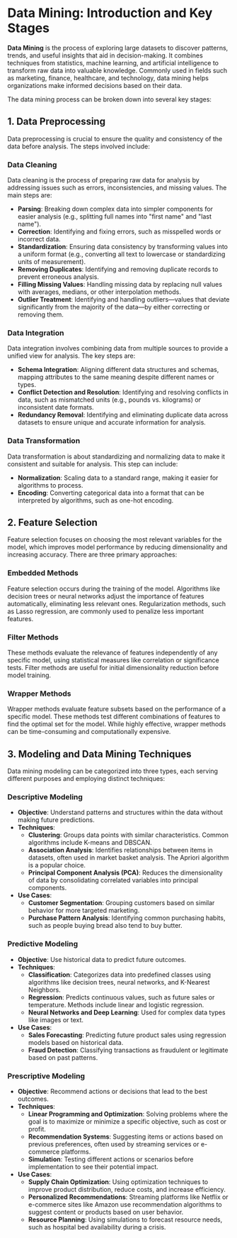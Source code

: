 # Data Mining: Introduction and Key Stages

**Data Mining** is the process of exploring large datasets to discover patterns, trends, and useful insights that aid in decision-making. It combines techniques from statistics, machine learning, and artificial intelligence to transform raw data into valuable knowledge. Commonly used in fields such as marketing, finance, healthcare, and technology, data mining helps organizations make informed decisions based on their data.

The data mining process can be broken down into several key stages:

## 1. Data Preprocessing

Data preprocessing is crucial to ensure the quality and consistency of the data before analysis. The steps involved include:

### Data Cleaning
Data cleaning is the process of preparing raw data for analysis by addressing issues such as errors, inconsistencies, and missing values. The main steps are:
- **Parsing**: Breaking down complex data into simpler components for easier analysis (e.g., splitting full names into "first name" and "last name").
- **Correction**: Identifying and fixing errors, such as misspelled words or incorrect data.
- **Standardization**: Ensuring data consistency by transforming values into a uniform format (e.g., converting all text to lowercase or standardizing units of measurement).
- **Removing Duplicates**: Identifying and removing duplicate records to prevent erroneous analysis.
- **Filling Missing Values**: Handling missing data by replacing null values with averages, medians, or other interpolation methods.
- **Outlier Treatment**: Identifying and handling outliers—values that deviate significantly from the majority of the data—by either correcting or removing them.

### Data Integration
Data integration involves combining data from multiple sources to provide a unified view for analysis. The key steps are:
- **Schema Integration**: Aligning different data structures and schemas, mapping attributes to the same meaning despite different names or types.
- **Conflict Detection and Resolution**: Identifying and resolving conflicts in data, such as mismatched units (e.g., pounds vs. kilograms) or inconsistent date formats.
- **Redundancy Removal**: Identifying and eliminating duplicate data across datasets to ensure unique and accurate information for analysis.

### Data Transformation
Data transformation is about standardizing and normalizing data to make it consistent and suitable for analysis. This step can include:
- **Normalization**: Scaling data to a standard range, making it easier for algorithms to process.
- **Encoding**: Converting categorical data into a format that can be interpreted by algorithms, such as one-hot encoding.

## 2. Feature Selection

Feature selection focuses on choosing the most relevant variables for the model, which improves model performance by reducing dimensionality and increasing accuracy. There are three primary approaches:

### Embedded Methods
Feature selection occurs during the training of the model. Algorithms like decision trees or neural networks adjust the importance of features automatically, eliminating less relevant ones. Regularization methods, such as Lasso regression, are commonly used to penalize less important features.

### Filter Methods
These methods evaluate the relevance of features independently of any specific model, using statistical measures like correlation or significance tests. Filter methods are useful for initial dimensionality reduction before model training.

### Wrapper Methods
Wrapper methods evaluate feature subsets based on the performance of a specific model. These methods test different combinations of features to find the optimal set for the model. While highly effective, wrapper methods can be time-consuming and computationally expensive.

## 3. Modeling and Data Mining Techniques

Data mining modeling can be categorized into three types, each serving different purposes and employing distinct techniques:

### Descriptive Modeling
- **Objective**: Understand patterns and structures within the data without making future predictions.
- **Techniques**:
    - **Clustering**: Groups data points with similar characteristics. Common algorithms include K-means and DBSCAN.
    - **Association Analysis**: Identifies relationships between items in datasets, often used in market basket analysis. The Apriori algorithm is a popular choice.
    - **Principal Component Analysis (PCA)**: Reduces the dimensionality of data by consolidating correlated variables into principal components.
- **Use Cases**:
    - **Customer Segmentation**: Grouping customers based on similar behavior for more targeted marketing.
    - **Purchase Pattern Analysis**: Identifying common purchasing habits, such as people buying bread also tend to buy butter.

### Predictive Modeling
- **Objective**: Use historical data to predict future outcomes.
- **Techniques**:
    - **Classification**: Categorizes data into predefined classes using algorithms like decision trees, neural networks, and K-Nearest Neighbors.
    - **Regression**: Predicts continuous values, such as future sales or temperature. Methods include linear and logistic regression.
    - **Neural Networks and Deep Learning**: Used for complex data types like images or text.
- **Use Cases**:
    - **Sales Forecasting**: Predicting future product sales using regression models based on historical data.
    - **Fraud Detection**: Classifying transactions as fraudulent or legitimate based on past patterns.

### Prescriptive Modeling
- **Objective**: Recommend actions or decisions that lead to the best outcomes.
- **Techniques**:
    - **Linear Programming and Optimization**: Solving problems where the goal is to maximize or minimize a specific objective, such as cost or profit.
    - **Recommendation Systems**: Suggesting items or actions based on previous preferences, often used by streaming services or e-commerce platforms.
    - **Simulation**: Testing different actions or scenarios before implementation to see their potential impact.
- **Use Cases**:
    - **Supply Chain Optimization**: Using optimization techniques to improve product distribution, reduce costs, and increase efficiency.
    - **Personalized Recommendations**: Streaming platforms like Netflix or e-commerce sites like Amazon use recommendation algorithms to suggest content or products based on user behavior.
    - **Resource Planning**: Using simulations to forecast resource needs, such as hospital bed availability during a crisis.

